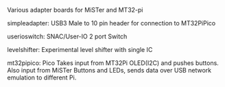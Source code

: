 Various adapter boards for MiSTer and MT32-pi

simpleadapter: USB3 Male to 10 pin header for connection to MT32PiPico

userioswitch: SNAC/User-IO 2 port Switch

levelshifter: Experimental level shifter with single IC

mt32pipico: Pico Takes input from MT32Pi OLED(I2C) and pushes buttons. Also input from MiSTer Buttons and LEDs, sends data over USB network emulation to different Pi.

